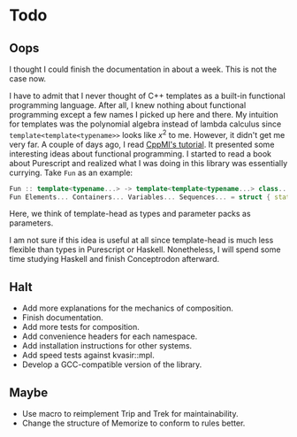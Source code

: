 # Todo

## Oops

I thought I could finish the documentation in about a week. This is not the case now.

I have to admit that I never thought of C++ templates as a built-in functional programming language. After all, I knew nothing about functional programming except a few names I picked up here and there.
My intuition for templates was the polynomial algebra instead of lambda calculus since `template<template<typename>>` looks like $x^2$ to me. However, it didn't get me very far.
A couple of days ago, I read [CppMl's tutorial](https://github.com/ZigaSajovic/CppML/blob/master/docs/index.md).
It presented some interesting ideas about functional programming.
I started to read a book about Purescript and realized what I was doing in this library was essentially currying. Take `Fun` as an example:

```c++
Fun :: template<typename...> -> template<template<typename...> class...> -> template<auto..> -> template<template<auto...> class...> -> typename
Fun Elements... Containers... Variables... Sequences... = struct { static constexpr bool value{true}; }
```

Here, we think of template-head as types and parameter packs as parameters.

I am not sure if this idea is useful at all since template-head is much less flexible than types in Purescript or Haskell. Nonetheless, I will spend some time studying Haskell and finish Conceptrodon afterward.

## Halt

- Add more explanations for the mechanics of composition.
- Finish documentation.
- Add more tests for composition.
- Add convenience headers for each namespace.
- Add installation instructions for other systems.
- Add speed tests against kvasir::mpl.
- Develop a GCC-compatible version of the library.

## Maybe

- Use macro to reimplement Trip and Trek for maintainability.
- Change the structure of Memorize to conform to rules better.
